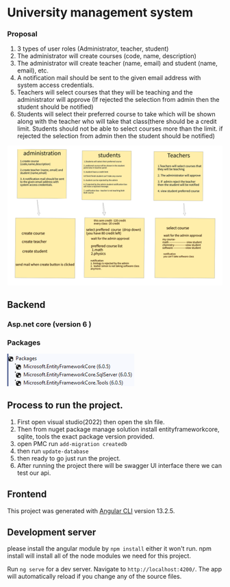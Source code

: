 # University management system

### Proposal

1.  3 types of user roles (Administrator, teacher, student)
2.  The administrator will create courses (code, name, description)
3. The administrator will create teacher (name, email) and student (name, email), etc.
4. A notification mail should be sent to the given email address with system access credentials.
5. Teachers will select courses that they will be teaching and the administrator will approve (If rejected the selection   from admin then the student should be notified)
6.  Students will select their preferred course to take which will be shown along with the teacher who will take that class(there should be a credit limit. Students should not be able to select courses more than the limit. if rejected the selection from admin then the student should be notified)

![plot](./temp/planning.png)

## Backend 

### Asp.net core (version 6 )

### Packages 
![plot](./temp/package.png)
 
 ## Process to run the project.
 1. First open visual studio(2022) then open the sln file.
 2. Then from nuget package manage solution install entityframeworkcore, sqlite, tools the exact package version provided.
 3. open PMC run `add-migration createdb`
 4. then run `update-database`
 5. then ready to go just run the project.
 6. After running the project there will be swagger UI interface there we can test our api.


 ## Frontend


This project was generated with [Angular CLI](https://github.com/angular/angular-cli) version 13.2.5.

## Development server
please install the angular module by `npm install` either it won't run.
npm install will install all of the node modules we need for this project.

Run `ng serve` for a dev server. Navigate to `http://localhost:4200/`. The app will automatically reload if you change any of the source files.

